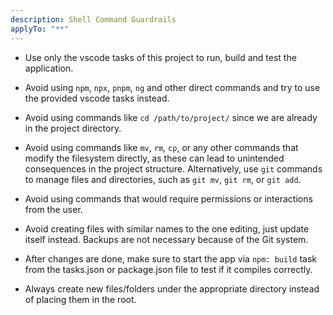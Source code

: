 ```yaml
---
description: Shell Command Guardrails
applyTo: "**"
---
```


* Use only the vscode tasks of this project to run, build and test the application.

* Avoid using `npm`, `npx`, `pnpm`, `ng` and other direct commands and try to use the provided vscode tasks instead.

* Avoid using commands like `cd /path/to/project/` since we are already in the project directory.

* Avoid using commands like `mv`, `rm`, `cp`, or any other commands that modify the filesystem directly, as these can lead to unintended consequences in the project structure. Alternatively, use `git` commands to manage files and directories, such as `git mv`, `git rm`, or `git add`.

* Avoid using commands that would require permissions or interactions from the user.

* Avoid creating files with similar names to the one editing, just update itself instead. Backups are not necessary because of the Git system.

* After changes are done, make sure to start the app via `npm: build` task from the tasks.json or package.json file to test if it compiles correctly.

* Always create new files/folders under the appropriate directory instead of placing them in the root.
